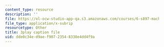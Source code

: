 ```yaml
---
content_type: resource
description: ''
file: https://ol-ocw-studio-app-qa.s3.amazonaws.com/courses/6-s897-machine-learning-for-healthcare-spring-2019/dde0c34ed9aef90723548338e4dd4f9a_vof7x8r_ZUA.srt
file_type: application/x-subrip
resourcetype: Other
title: 3play caption file
uid: dde0c34e-d9ae-f907-2354-8338e4dd4f9a
---
```

